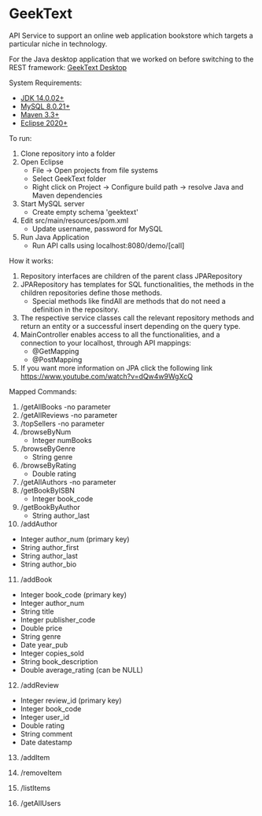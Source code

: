 # GeekText 
API Service to support an online web application bookstore which targets a particular niche in technology.

For the Java desktop application that we worked on before switching to the REST framework: [GeekText Desktop](https://github.com/raahul14/GeekTextDesktop)

System Requirements:
* [JDK 14.0.02+](https://www.oracle.com/in/java/technologies/javase-downloads.html)
* [MySQL 8.0.21+](https://dev.mysql.com/downloads/installer/)
* [Maven 3.3+](https://maven.apache.org/download.cgi)
* [Eclipse 2020+](https://www.eclipse.org/downloads/)

To run:
1. Clone repository into a folder
2.  Open Eclipse
    * File -> Open projects from file systems
    * Select GeekText folder
    * Right click on Project -> Configure build path -> resolve Java and Maven dependencies
4. Start MySQL server
    * Create empty schema 'geektext'
5. Edit src/main/resources/pom.xml
    * Update username, password for MySQL
6. Run Java Application
    * Run API calls using localhost:8080/demo/[call]

How it works:
1. Repository interfaces are children of the parent class JPARepository
2. JPARepository has templates for SQL functionalities, the methods in the children repositories define those methods.
   - Special methods like findAll are methods that do not need a definition in the repository.
3. The respective service classes call the relevant repository methods and return an entity or a successful insert depending on the query type.
4. MainController enables access to all the functionalities, and a connection to your localhost, through API mappings:
   - @GetMapping
   - @PostMapping
5. If you want more information on JPA click the following link https://www.youtube.com/watch?v=dQw4w9WgXcQ

Mapped Commands:
1. /getAllBooks
   -no parameter
2. /getAllReviews
   -no parameter
3. /topSellers
   -no parameter
4. /browseByNum
   - Integer numBooks
5. /browseByGenre
   - String genre
6. /browseByRating
   - Double rating
7. /getAllAuthors
   -no parameter
8. /getBookByISBN
   - Integer book_code
9. /getBookByAuthor
   - String author_last
10. /addAuthor
   - Integer author_num (primary key)
   - String author_first
   - String author_last
   - String author_bio
11. /addBook
   - Integer book_code (primary key)
   - Integer author_num
   - String title
   - Integer publisher_code
   - Double price
   - String genre
   - Date year_pub
   - Integer copies_sold
   - String book_description
   - Double average_rating (can be NULL)
12. /addReview
   - Integer review_id (primary key)
   - Integer book_code
   - Integer user_id
   - Double rating
   - String comment
   - Date datestamp
13. /addItem
 
14. /removeItem
15. /listItems
16. /getAllUsers
